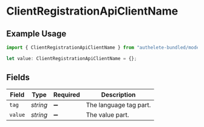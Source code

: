# ClientRegistrationApiClientName

## Example Usage

```typescript
import { ClientRegistrationApiClientName } from "authelete-bundled/models/operations";

let value: ClientRegistrationApiClientName = {};
```

## Fields

| Field                  | Type                   | Required               | Description            |
| ---------------------- | ---------------------- | ---------------------- | ---------------------- |
| `tag`                  | *string*               | :heavy_minus_sign:     | The language tag part. |
| `value`                | *string*               | :heavy_minus_sign:     | The value part.        |
